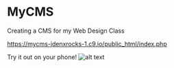 # MyCMS
Creating a CMS for my Web Design Class

https://mycms-jdenxrocks-1.c9.io/public_html/index.php

Try it out on your phone!
![alt text](http://chart.apis.google.com/chart?cht=qr&chs=500x500&choe=UTF-8&chld=H%7C0&chl=http://bit.do/MyCMStest "QR CODE")
